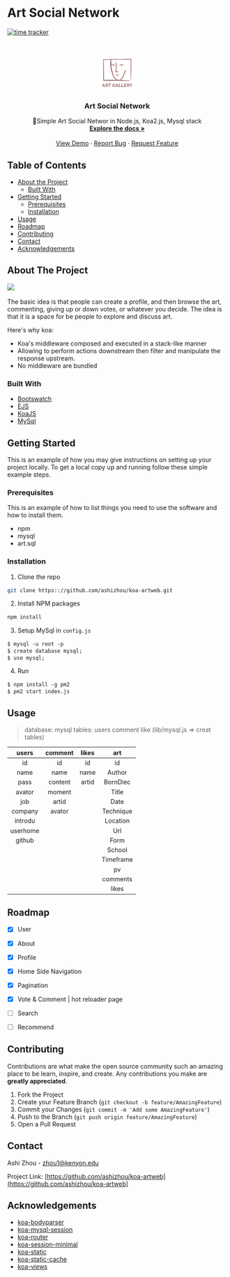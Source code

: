 
# Art Social Network
[![time tracker](https://wakatime.com/badge/github/ashizhou/artweb1.svg)](https://wakatime.com/badge/github/ashizhou/artweb1)
<!-- PROJECT LOGO -->
<br />
<p align="center">
  <a href="https://github.com/ashizhou/koa-artweb">
    <img src="public/images/artlogo.png" alt="Logo" width="80" height="80">
  </a>

  <h3 align="center">Art Social Network</h3>

  <p align="center">
     🚀Simple Art Social Networ in Node.js, Koa2.js, Mysql stack 
    <br />
    <a href="https://github.com/ashizhou/koa-artweb"><strong>Explore the docs »</strong></a>
    <br />
    <br />
    <a href="https://github.com/ashizhou/koa-artweb">View Demo</a>
    ·
    <a href="https://github.com/ashizhou/koa-artweb/issues">Report Bug</a>
    ·
    <a href="https://github.com/ashizhou/koa-artweb/issues">Request Feature</a>
  </p>
</p>



<!-- TABLE OF CONTENTS -->
## Table of Contents

* [About the Project](#about-the-project)
  * [Built With](#built-with)
* [Getting Started](#getting-started)
  * [Prerequisites](#prerequisites)
  * [Installation](#installation)
* [Usage](#usage)
* [Roadmap](#roadmap)
* [Contributing](#contributing)
* [Contact](#contact)
* [Acknowledgements](#acknowledgements)



<!-- ABOUT THE PROJECT -->
## About The Project

![](https://github.com/ashizhou/koa-artweb/public/images/artdemo.gif)

The basic idea is that people can create a profile, and then browse the art, commenting, giving up or down votes, or whatever you decide. The idea is that it is a space for be people to explore and discuss art.

Here's why koa:
* Koa's middleware composed and executed in a stack-like manner
* Allowing to perform actions downstream then filter and manipulate the response upstream.
* No middleware are bundled


### Built With
* [Bootswatch](https://bootswatch.com/)
* [EJS](https://ejs.co/)
* [KoaJS](https://koajs.com/)
* [MySql](https://www.mysql.com/)

<!-- GETTING STARTED -->
## Getting Started

This is an example of how you may give instructions on setting up your project locally.
To get a local copy up and running follow these simple example steps.

### Prerequisites

This is an example of how to list things you need to use the software and how to install them.
* npm
* mysql
* art.sql

### Installation

1. Clone the repo
```sh
git clone https:://github.com/ashizhou/koa-artweb.git
```
2. Install NPM packages
```sh
npm install
```
3. Setup MySql in `config.js`
```
$ mysql -u root -p
$ create database mysql;
$ use mysql;
```
4. Run
```
$ npm install -g pm2
$ pm2 start index.js
```


<!-- USAGE EXAMPLES -->
## Usage

> database: mysql  tables: users comment like  (lib/mysql.js => creat tables)

|   users  	| comment 	| likes 	|    art    	|
|:--------:	|:-------:	|:-----:	|:---------:	|
|    id    	|    id   	|   id  	|     id    	|
|   name   	|   name  	|  name 	|   Author  	|
|   pass   	| content 	| artid 	|  BornDiec 	|
|  avator  	|  moment 	|       	|   Title   	|
|    job   	|  artid  	|       	|    Date   	|
|  company 	|  avator 	|       	| Technique 	|
|  introdu 	|         	|       	|  Location 	|
| userhome 	|         	|       	|    Url    	|
|  github  	|         	|       	|    Form   	|
|          	|         	|       	|   School  	|
|          	|         	|       	| Timeframe 	|
|          	|         	|       	|     pv    	|
|          	|         	|       	|  comments 	|
|          	|         	|       	|   likes   	|


<!-- ROADMAP -->
## Roadmap
- [x] User 

- [x] About

- [x] Profile

- [x] Home Side Navigation 

- [x] Pagination

- [x] Vote & Comment | hot reloader page

- [ ] Search

- [ ] Recommend



<!-- CONTRIBUTING -->
## Contributing

Contributions are what make the open source community such an amazing place to be learn, inspire, and create. Any contributions you make are **greatly appreciated**.

1. Fork the Project
2. Create your Feature Branch (`git checkout -b feature/AmazingFeature`)
3. Commit your Changes (`git commit -m 'Add some AmazingFeature'`)
4. Push to the Branch (`git push origin feature/AmazingFeature`)
5. Open a Pull Request


<!-- CONTACT -->
## Contact

Ashi Zhou - zhou1@kenyon.edu

Project Link: [https://github.com/ashizhou/koa-artweb](https://github.com/ashizhou/koa-artweb]



<!-- ACKNOWLEDGEMENTS -->
## Acknowledgements
* [koa-bodyparser](https://github.com/koajs/bodyparser)
* [koa-mysql-session](https://shields.io)
* [koa-router](https://github.com/koajs/router)
* [koa-session-minimal](https://github.com/lzztt/koa-session-minimal)
* [koa-static](https://github.com/koajs/static)
* [koa-static-cache](https://github.com/koajs/static)
* [koa-views](https://github.com/queckezz/koa-views)





